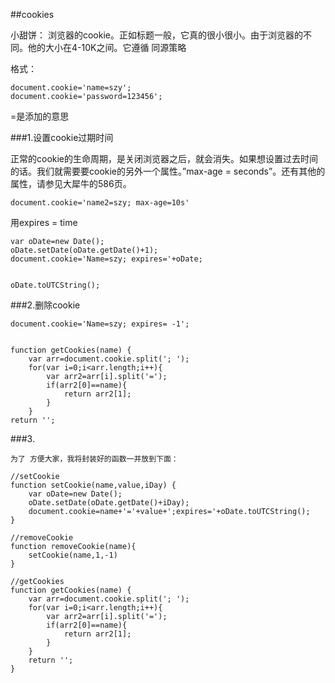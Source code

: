 ##cookies

小甜饼： 浏览器的cookie。正如标题一般，它真的很小很小。由于浏览器的不同。他的大小在4-10K之间。它遵循 同源策略

格式：
	
	document.cookie='name=szy';
	document.cookie='password=123456'; 	

=是添加的意思

###1.设置cookie过期时间 

正常的cookie的生命周期，是关闭浏览器之后，就会消失。如果想设置过去时间的话。我们就需要要cookie的另外一个属性。”max-age = seconds”。还有其他的属性，请参见大犀牛的586页。

	document.cookie='name2=szy; max-age=10s'

用expires = time

	var oDate=new Date();
	oDate.setDate(oDate.getDate()+1);
	document.cookie='Name=szy; expires='+oDate;


	oDate.toUTCString();


###2.删除cookie

	document.cookie='Name=szy; expires= -1';


	function getCookies(name) {
	    var arr=document.cookie.split('; ');
	    for(var i=0;i<arr.length;i++){
	        var arr2=arr[i].split('=');
	        if(arr2[0]==name){
	            return arr2[1];
	        }
	    }
    return '';

###3.

	为了 方便大家，我将封装好的函数一并放到下面：
	
	//setCookie
	function setCookie(name,value,iDay) {
	    var oDate=new Date();
	    oDate.setDate(oDate.getDate()+iDay);
	    document.cookie=name+'='+value+';expires='+oDate.toUTCString();
	}
	
	//removeCookie
	function removeCookie(name){
	    setCookie(name,1,-1)
	}
	
	//getCookies
	function getCookies(name) {
	    var arr=document.cookie.split('; ');
	    for(var i=0;i<arr.length;i++){
	        var arr2=arr[i].split('=');
	        if(arr2[0]==name){
	            return arr2[1];
	        }
	    }
	    return '';
	}